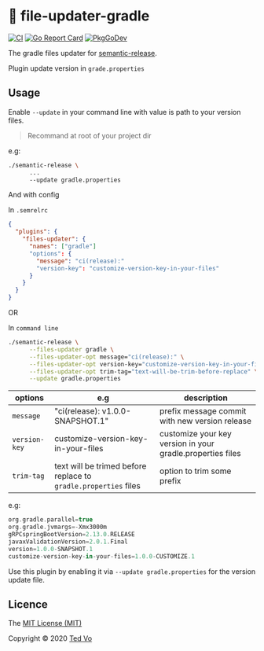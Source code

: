 # :open_file_folder: file-updater-gradle

[![CI](https://github.com/ted-vo/files-updater-gradle/workflows/CI/badge.svg?branch=main)](https://github.com/ted-vo/files-updater-gradle/actions?query=workflow%3ACI+branch%main)
[![Go Report Card](https://goreportcard.com/badge/github.com/ted-vo/files-updater-gradle)](https://goreportcard.com/report/github.com/ted-vo/files-updater-gradle)
[![PkgGoDev](https://pkg.go.dev/badge/github.com/ted-vo/files-updater-gradle)](https://pkg.go.dev/github.com/ted-vo/files-updater-gradle)

The gradle files updater for [semantic-release](https://github.com/ted-vo/semantic-release).

Plugin update version in `grade.properties`

## Usage

Enable `--update` in your command line with value is path to your version files.
> Recommand at root of your project dir

e.g:

``` bash
./semantic-release \
      ...
      --update gradle.properties
```

And with config

In `.semrelrc`

``` json
{
  "plugins": {
    "files-updater": {
      "names": ["gradle"]
      "options": {
        "message": "ci(release):"
        "version-key": "customize-version-key-in-your-files"
      }
    }
  }
}
```

OR

In `command line`

``` bash
./semantic-release \
      --files-updater gradle \
      --files-updater-opt message="ci(release):" \
      --files-updater-opt version-key="customize-version-key-in-your-files" \
      --files-updater-opt trim-tag="text-will-be-trim-before-replace" \
      --update gradle.properties
```

| options	|  e.g	| description |
|---	    |---	  |---	        |
| `message`	| "ci(release): v1.0.0-SNAPSHOT.1" | prefix message commit with new version release  	|
| `version-key`	| customize-version-key-in-your-files | customize your key version in your gradle.properties files |
| `trim-tag`	| text will be trimed before replace to `gradle.properties` files | option to trim some prefix |

e.g:
``` gradle
org.gradle.parallel=true
org.gradle.jvmargs=-Xmx3000m
gRPCspringBootVersion=2.13.0.RELEASE
javaxValidationVersion=2.0.1.Final
version=1.0.0-SNAPSHOT.1
customize-version-key-in-your-files=1.0.0-CUSTOMIZE.1
```

Use this plugin by enabling it via `--update gradle.properties` for the version update file.

## Licence

The [MIT License (MIT)](http://opensource.org/licenses/MIT)

Copyright © 2020 [Ted Vo](https://tedvo.dev)
